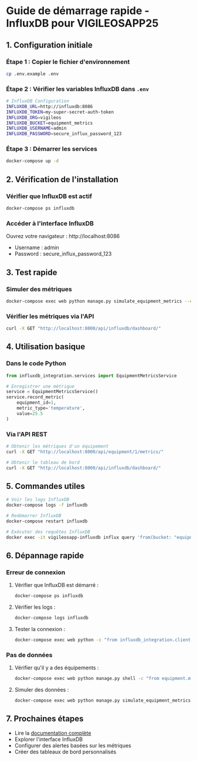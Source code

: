 # Guide de démarrage rapide - InfluxDB pour VIGILEOSAPP25

## 1. Configuration initiale

### Étape 1 : Copier le fichier d'environnement

```bash
cp .env.example .env
```

### Étape 2 : Vérifier les variables InfluxDB dans `.env`

```bash
# InfluxDB Configuration
INFLUXDB_URL=http://influxdb:8086
INFLUXDB_TOKEN=my-super-secret-auth-token
INFLUXDB_ORG=vigileos
INFLUXDB_BUCKET=equipment_metrics
INFLUXDB_USERNAME=admin
INFLUXDB_PASSWORD=secure_influx_password_123
```

### Étape 3 : Démarrer les services

```bash
docker-compose up -d
```

## 2. Vérification de l'installation

### Vérifier que InfluxDB est actif

```bash
docker-compose ps influxdb
```

### Accéder à l'interface InfluxDB

Ouvrez votre navigateur : http://localhost:8086

- Username : admin
- Password : secure_influx_password_123

## 3. Test rapide

### Simuler des métriques

```bash
docker-compose exec web python manage.py simulate_equipment_metrics --equipment-id=1 --duration=60
```

### Vérifier les métriques via l'API

```bash
curl -X GET "http://localhost:8000/api/influxdb/dashboard/"
```

## 4. Utilisation basique

### Dans le code Python

```python
from influxdb_integration.services import EquipmentMetricsService

# Enregistrer une métrique
service = EquipmentMetricsService()
service.record_metric(
    equipment_id=1,
    metric_type='temperature',
    value=25.5
)
```

### Via l'API REST

```bash
# Obtenir les métriques d'un équipement
curl -X GET "http://localhost:8000/api/equipment/1/metrics/"

# Obtenir le tableau de bord
curl -X GET "http://localhost:8000/api/influxdb/dashboard/"
```

## 5. Commandes utiles

```bash
# Voir les logs InfluxDB
docker-compose logs -f influxdb

# Redémarrer InfluxDB
docker-compose restart influxdb

# Exécuter des requêtes InfluxDB
docker exec -it vigileosapp-influxdb influx query 'from(bucket: "equipment_metrics") |> range(start: -1h)'
```

## 6. Dépannage rapide

### Erreur de connexion

1. Vérifier que InfluxDB est démarré :
   ```bash
   docker-compose ps influxdb
   ```

2. Vérifier les logs :
   ```bash
   docker-compose logs influxdb
   ```

3. Tester la connexion :
   ```bash
   docker-compose exec web python -c "from influxdb_integration.client import InfluxDBManager; print(InfluxDBManager().test_connection())"
   ```

### Pas de données

1. Vérifier qu'il y a des équipements :
   ```bash
   docker-compose exec web python manage.py shell -c "from equipment.models import Equipment; print(Equipment.objects.count())"
   ```

2. Simuler des données :
   ```bash
   docker-compose exec web python manage.py simulate_equipment_metrics --duration=300
   ```

## 7. Prochaines étapes

- Lire la [documentation complète](influxdb_integration.md)
- Explorer l'interface InfluxDB
- Configurer des alertes basées sur les métriques
- Créer des tableaux de bord personnalisés